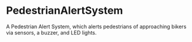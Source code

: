 # PedestrianAlertSystem
A Pedestrian Alert System, which alerts pedestrians of approaching bikers via sensors, a buzzer, and LED lights. 
